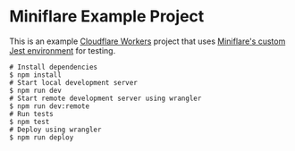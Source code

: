 # Miniflare Example Project

This is an example [Cloudflare Workers](https://workers.cloudflare.com/) project that uses [Miniflare's custom Jest environment](https://miniflare.dev/testing/jest) for testing.

```shell
# Install dependencies
$ npm install
# Start local development server
$ npm run dev
# Start remote development server using wrangler
$ npm run dev:remote
# Run tests
$ npm test
# Deploy using wrangler
$ npm run deploy
```
